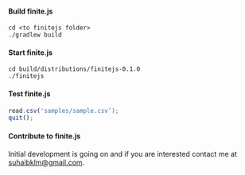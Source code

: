 
#### Build finite.js
```
cd <to finitejs folder>
./gradlew build
```
#### Start finite.js
```
cd build/distributions/finitejs-0.1.0
./finitejs
```
#### Test finite.js
```js
read.csv('samples/sample.csv’);
quit();
```
#### Contribute to finite.js
Initial development is going on and if you are interested contact me at suhaibklm@gmail.com.
